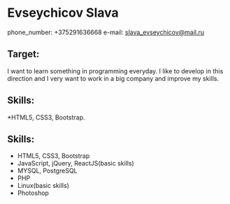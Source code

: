 # Evseychicov Slava
phone_number: +375291636668
e-mail: slava_evseychicov@mail.ru
## Target:
I want to learn something in programming everyday. I like to develop in this direction and I very want to work in a big company and improve my skills.
## Skills:
*HTML5, CSS3, Bootstrap.

## Skills:
* HTML5, CSS3, Bootstrap
* JavaScript, jQuery, ReactJS(basic skills)
* MYSQL, PostgreSQL
* PHP
* Linux(basic skills)
* Photoshop